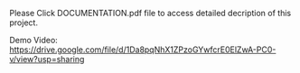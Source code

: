 Please Click DOCUMENTATION.pdf file to access detailed decription of this project.
 
Demo Video: https://drive.google.com/file/d/1Da8pqNhX1ZPzoGYwfcrE0ElZwA-PC0-v/view?usp=sharing
